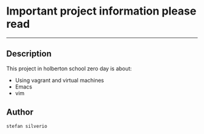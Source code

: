 # Important project information please read
---

## Description

This project in holberton school zero day is about:
* Using vagrant and virtual machines
* Emacs
* vim

## Author
`stefan silverio`
 
